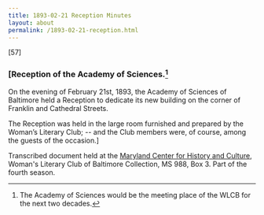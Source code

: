 ```yaml
---
title: 1893-02-21 Reception Minutes
layout: about
permalink: /1893-02-21-reception.html
---
```

[57] 

### [Reception of the Academy of Sciences.[^Club room]
[^Club room]: The Academy of Sciences would be the meeting place of the WLCB for the next two decades.

On the evening of February 21st, 1893, the Academy of Sciences of Baltimore held a Reception to dedicate its new building on the corner of Franklin and Cathedral Streets.

The Reception was held in the large room furnished and prepared by the Woman’s Literary Club; -- and the Club members were, of course, among the guests of the occasion.]


Transcribed document held at the [Maryland Center for History and Culture](http://mdhs.org/), Woman's Literary Club of Baltimore Collection, MS 988, Box 3. Part of the fourth season.